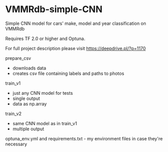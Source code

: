 # VMMRdb-simple-CNN
Simple CNN model for cars' make, model and year classification on VMMRdb

Requires TF 2.0 or higher and Optuna.

For full project description please visit https://deepdrive.pl/?p=1170

prepare_csv
 - downloads data
 - creates csv file containing labels and paths to photos
 
train_v1
 - just any CNN model for tests
 - single output
 - data as np.array

train_v2
 - same CNN model as in train_v1
 - multiple output
 
optuna_env.yml and requirements.txt - my environment files in case they're necessary
